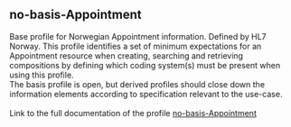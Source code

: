 ## no-basis-Appointment
Base profile for Norwegian Appointment information. Defined by HL7 Norway. This profile identifies a set of minimum expectations for an Appointment resource when creating, 
searching and retrieving compositions by defining which coding system(s) must be present when using this profile.<br>
The basis profile is open, but derived profiles should close down the information elements according to specification relevant to the use-case.<br><br> Link to the full documentation of the profile [no-basis-Appointment](no-basis-Appointment.StructureDefinition.xml)

